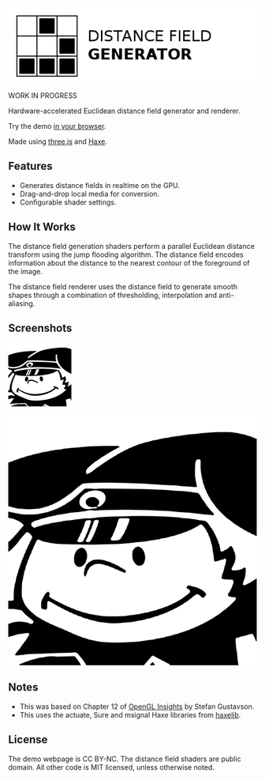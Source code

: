 ![Project logo](screenshots/webgl_distance_fields_logo.png?raw=true "WebGL Distance Fields Logo")

WORK IN PROGRESS

Hardware-accelerated Euclidean distance field generator and renderer.

Try the demo [in your browser](http://www.samcodes.co.uk/project/webgl-distance-fields/).

Made using [three.js](http://threejs.org/) and [Haxe](http://haxe.org/).

## Features ##
* Generates distance fields in realtime on the GPU.
* Drag-and-drop local media for conversion.
* Configurable shader settings.

## How It Works ##

The distance field generation shaders perform a parallel Euclidean distance transform using the jump flooding algorithm. The distance field encodes information about the distance to the nearest contour of the foreground of the image.

The distance field renderer uses the distance field to generate smooth shapes through a combination of thresholding, interpolation and anti-aliasing.

## Screenshots ##

![Screenshot](screenshots/screenshot1.png?raw=true "WebGL Distance Fields Screenshot 1")

![Screenshot](screenshots/screenshot2.png?raw=true "WebGL Distance Fields Screenshot 2")

## Notes ##
* This was based on Chapter 12 of [OpenGL Insights](http://openglinsights.com/) by Stefan Gustavson.
* This uses the actuate, Sure and msignal Haxe libraries from [haxelib](http://lib.haxe.org/).

## License ##
The demo webpage is CC BY-NC. The distance field shaders are public domain. All other code is MIT licensed, unless otherwise noted.